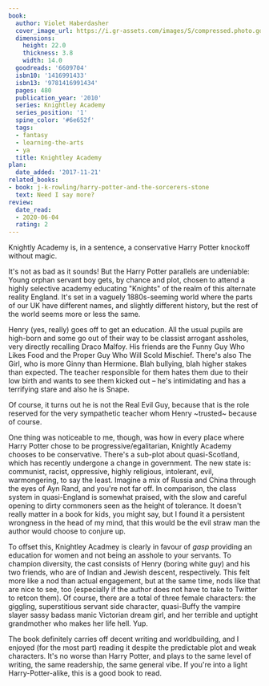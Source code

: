```yaml
---
book:
  author: Violet Haberdasher
  cover_image_url: https://i.gr-assets.com/images/S/compressed.photo.goodreads.com/books/1347555678l/6609704.jpg
  dimensions:
    height: 22.0
    thickness: 3.8
    width: 14.0
  goodreads: '6609704'
  isbn10: '1416991433'
  isbn13: '9781416991434'
  pages: 480
  publication_year: '2010'
  series: Knightley Academy
  series_position: '1'
  spine_color: '#6e652f'
  tags:
  - fantasy
  - learning-the-arts
  - ya
  title: Knightley Academy
plan:
  date_added: '2017-11-21'
related_books:
- book: j-k-rowling/harry-potter-and-the-sorcerers-stone
  text: Need I say more?
review:
  date_read:
  - 2020-06-04
  rating: 2
---
```


Knightly Academy is, in a sentence, a conservative Harry Potter knockoff without magic.

It's not as bad as it sounds! But the Harry Potter parallels are undeniable: Young orphan servant boy gets, by chance
and plot, chosen to attend a highly selective academy educating "Knights" of the realm of this alternate reality
England. It's set in a vaguely 1880s-seeming world where the parts of our UK have different names, and slightly
different history, but the rest of the world seems more or less the same.

Henry (yes, really) goes off to get an education. All the usual pupils are high-born and some go out of their way to be
classist arrogant assholes, very directly recalling Draco Malfoy. His friends are the Funny Guy Who Likes Food and the
Proper Guy Who Will Scold Mischief. There's also The Girl, who is more Ginny than Hermione. Blah bullying, blah higher
stakes than expected. The teacher responsible for them hates them due to their low birth and wants to see them kicked
out – he's intimidating and has a terrifying stare and also he is Snape.

<p class="spoilers">

Of course, it turns out he is not the Real Evil Guy, because that is the role reserved for the very sympathetic teacher
whom Henry ~trusted~ because of course.

</p>

One thing was noticeable to me, though, was how in every place where Harry Potter chose to be progressive/egalitarian,
Knightly Academy chooses to be conservative. There's a sub-plot about quasi-Scotland, which has recently undergone a
change in government. The new state is: communist, racist, oppressive, highly religious, intolerant, evil, warmongering,
to say the least. Imagine a mix of Russia and China through the eyes of Ayn Rand, and you're not far off. In comparison,
the class system in quasi-England is somewhat praised, with the slow and careful opening to dirty commoners seen as
the height of tolerance. It doesn't really matter in a book for kids, you might say, but I found it a persistent
wrongness in the head of my mind, that this would be the evil straw man the author would choose to conjure up.

To offset this, Knightley Acadmey is clearly in favour of *gasp* providing an education for women and not being an
asshole to your servants. To champion diversity, the cast consists of Henry (boring white guy) and his two friends, who
are of Indian and Jewish descent, respectively. This felt more like a nod than actual engagement, but at the same
time, nods like that are nice to see, too (especially if the author does not have to take to Twitter to retcon them).
Of course, there are a total of three female characters: the giggling, superstitious servant side character,
quasi-Buffy the vampire slayer sassy badass manic Victorian dream girl, and her terrible and uptight grandmother who
makes her life hell. Yup.

The book definitely carries off decent writing and worldbuilding, and I enjoyed (for the most part) reading it despite
the predictable plot and weak characters. It's no worse than Harry Potter, and plays to the same level of writing, the
same readership, the same general vibe. If you're into a light Harry-Potter-alike, this is a good book to read.

